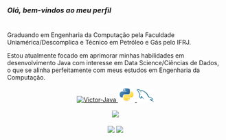 ### _Olá, bem-vindos ao meu perfil_   

#
<p> Graduando em Engenharia da Computação pela Faculdade Uniamérica/Descomplica e Técnico em Petróleo e Gás pelo IFRJ.

Estou atualmente focado em aprimorar minhas habilidades em desenvolvimento Java com interesse em Data Science/Ciências de Dados, o que se alinha perfeitamente com meus estudos em Engenharia da Computação.</p>

  <div style="display: inline_block" align="center">
  <a href="https://github.com/VictorAlmeida98">
  <img alt="Victor-Java" height="40" width="40" src="https://cdn.jsdelivr.net/gh/devicons/devicon/icons/java/java-original.svg">
  <img alt="Victor-Python" height="35" width="40" src="https://raw.githubusercontent.com/devicons/devicon/master/icons/python/python-original.svg">
  <img alt="Victor-Mysql" height="30" width="40" src="https://raw.githubusercontent.com/devicons/devicon/master/icons/mysql/mysql-original.svg">
  </div><br>
 
 <div align="center">
  <img width="40%" src="https://github-readme-stats.vercel.app/api/top-langs/?username=VictorAlmeida98&layout=compact&langs_count=7&theme=cobalt"/>
</div><br>
   
   <div align="center">
 <a href = "mailto:victor_almeida0098@hotmail.com" target="_blank"><img src="https://img.shields.io/badge/-Outlook-%23333?style=for-the-badge&logo=gmail&logoColor=blue" target="_blank"></a>
  <a href="https://www.linkedin.com/in/victor-almeida98" target="_blank"><img src="https://img.shields.io/badge/-LinkedIn-%230077B5?style=for-the-badge&logo=linkedin&logoColor=white" target="_blank"></a> 
  </div>
